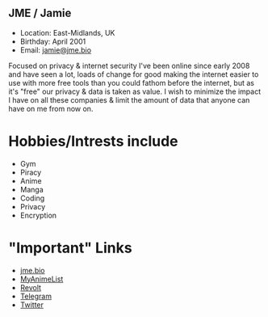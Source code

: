 ## JME / Jamie
+ Location: East-Midlands, UK
+ Birthday: April 2001
+ Email: jamie@jme.bio

Focused on privacy & internet security I've been online since early 2008 and have seen a lot, loads of change for good making the internet easier to use with more free tools than you could fathom before the internet, but as it's "free" our privacy & data is taken as value. I wish to minimize the impact I have on all these companies & limit the amount of data that anyone can have on me from now on.

# Hobbies/Intrests include
+ Gym
+ Piracy
+ Anime
+ Manga
+ Coding
+ Privacy
+ Encryption

# "Important" Links
+ [jme.bio](https://jme.bio)
+ [MyAnimeList](https://myanimelist.net/profile/WhatsCPS)
+ [Revolt](https://rvlt.gg/04PFRNn8)
+ [Telegram](https://t.me/whatscps)
+ [Twitter](https://twitter.com/whatscps)
